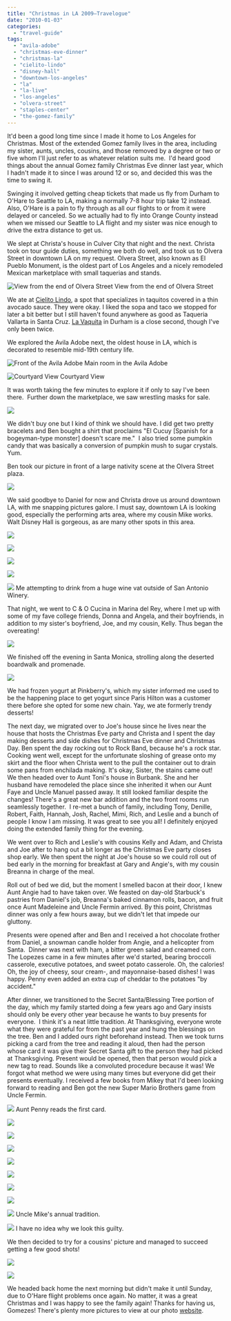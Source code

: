 ```yaml
---
title: "Christmas in LA 2009—Travelogue"
date: "2010-01-03"
categories:
  - "travel-guide"
tags:
  - "avila-adobe"
  - "christmas-eve-dinner"
  - "christmas-la"
  - "cielito-lindo"
  - "disney-hall"
  - "downtown-los-angeles"
  - "la"
  - "la-live"
  - "los-angeles"
  - "olvera-street"
  - "staples-center"
  - "the-gomez-family"
---
```


It'd been a good long time since I made it home to Los Angeles for Christmas. Most of the extended Gomez family lives in the area, including my sister, aunts, uncles, cousins, and those removed by a degree or two or five whom I'll just refer to as whatever relation suits me.  I'd heard good things about the annual Gomez family Christmas Eve dinner last year, which I hadn't made it to since I was around 12 or so, and decided this was the time to swing it.

Swinging it involved getting cheap tickets that made us fly from Durham to O'Hare to Seattle to LA, making a normally 7-8 hour trip take 12 instead. Also, O'Hare is a pain to fly through as all our flights to or from it were delayed or canceled. So we actually had to fly into Orange County instead when we missed our Seattle to LA flight and my sister was nice enough to drive the extra distance to get us.

We slept at Christa's house in Culver City that night and the next. Christa took on tour guide duties, something we both do well, and took us to Olvera Street in downtown LA on my request. Olvera Street, also known as El Pueblo Monument, is the oldest part of Los Angeles and a nicely remodeled Mexican marketplace with small taquerias and stands.




<div class="caption">

![View from the end of Olvera Street](http://www.blastanova.com/photoalbum/Adventures/Christmas%20in%20LA%202009/christmasinla-011.jpg "View from the end of Olvera Street") View from the end of Olvera Street</div>


We ate at [Cielito Lindo](http://www.cielitolindo.org/), a spot that specializes in taquitos covered in a thin avocado sauce. They were okay. I liked the sopa and taco we stopped for later a bit better but I still haven't found anywhere as good as Taqueria Vallarta in Santa Cruz. [La Vaquita](http://lavaquitanc.com/) in Durham is a close second, though I've only been twice.

We explored the Avila Adobe next, the oldest house in LA, which is decorated to resemble mid-19th century life.




<div class="caption">

![Front of the Avila Adobe](http://www.blastanova.com/photoalbum/Adventures/Christmas%20in%20LA%202009/christmasinla-017.jpg) Main room in the Avila Adobe</div>





<div class="caption">

![Courtyard View](http://www.blastanova.com/photoalbum/Adventures/Christmas%20in%20LA%202009/christmasinla-021.jpg) Courtyard View</div>


It was worth taking the few minutes to explore it if only to say I've been there.  Further down the marketplace, we saw wrestling masks for sale.

![](http://www.blastanova.com/photoalbum/Adventures/Christmas%20in%20LA%202009/christmasinla-023.jpg)

We didn't buy one but I kind of think we should have. I did get two pretty bracelets and Ben bought a shirt that proclaims "El Cucuy \[Spanish for a bogeyman-type monster\] doesn't scare me."  I also tried some pumpkin candy that was basically a conversion of pumpkin mush to sugar crystals. Yum.

Ben took our picture in front of a large nativity scene at the Olvera Street plaza.

![](http://www.blastanova.com/photoalbum/Adventures/Christmas%20in%20LA%202009/christmasinla-026.jpg)

We said goodbye to Daniel for now and Christa drove us around downtown LA, with me snapping pictures galore. I must say, downtown LA is looking good, especially the performing arts area, where my cousin Mike works. Walt Disney Hall is gorgeous, as are many other spots in this area.

![](http://www.blastanova.com/photoalbum/Adventures/Christmas%20in%20LA%202009/christmasinla-041.jpg)

![](http://www.blastanova.com/photoalbum/Adventures/Christmas%20in%20LA%202009/christmasinla-051.jpg)

![](http://www.blastanova.com/photoalbum/Adventures/Christmas%20in%20LA%202009/christmasinla-055.jpg)

![](http://www.blastanova.com/photoalbum/Adventures/Christmas%20in%20LA%202009/christmasinla-065.jpg)




<div class="caption">

![](http://www.blastanova.com/photoalbum/Adventures/Christmas%20in%20LA%202009/christmasinla-063.jpg) Me attempting to drink from a huge wine vat outside of San Antonio Winery.</div>


That night, we went to C & O Cucina in Marina del Rey, where I met up with some of my fave college friends, Donna and Angela, and their boyfriends, in addition to my sister's boyfriend, Joe, and my cousin, Kelly. Thus began the overeating!

![](http://www.blastanova.com/photoalbum/Adventures/Christmas%20in%20LA%202009/christmasinla-079.jpg)

We finished off the evening in Santa Monica, strolling along the deserted boardwalk and promenade.

![](http://www.blastanova.com/photoalbum/Adventures/Christmas%20in%20LA%202009/christmasinla-087.jpg)

We had frozen yogurt at Pinkberry's, which my sister informed me used to be the happening place to get yogurt since Paris Hilton was a customer there before she opted for some new chain. Yay, we ate formerly trendy desserts!

The next day, we migrated over to Joe's house since he lives near the house that hosts the Christmas Eve party and Christa and I spent the day making desserts and side dishes for Christmas Eve dinner and Christmas Day. Ben spent the day rocking out to Rock Band, because he's a rock star. Cooking went well, except for the unfortunate sloshing of grease onto my skirt and the floor when Christa went to the pull the container out to drain some pans from enchilada making. It's okay, Sister, the stains came out!  We then headed over to Aunt Toni's house in Burbank. She and her husband have remodeled the place since she inherited it when our Aunt Faye and Uncle Manuel passed away. It still looked familiar despite the changes! There's a great new bar addition and the two front rooms run seamlessly together.  I re-met a bunch of family, including Tony, Denille, Robert, Faith, Hannah, Josh, Rachel, Mimi, Rich, and Leslie and a bunch of people I know I am missing. It was great to see you all! I definitely enjoyed doing the extended family thing for the evening.

We went over to Rich and Leslie's with cousins Kelly and Adam, and Christa and Joe after to hang out a bit longer as the Christmas Eve party closes shop early. We then spent the night at Joe's house so we could roll out of bed early in the morning for breakfast at Gary and Angie's, with my cousin Breanna in charge of the meal.

Roll out of bed we did, but the moment I smelled bacon at their door, I knew Aunt Angie had to have taken over. We feasted on day-old Starbuck's pastries from Daniel's job, Breanna's baked cinnamon rolls, bacon, and fruit once Aunt Madeleine and Uncle Fermin arrived. By this point, Christmas dinner was only a few hours away, but we didn't let that impede our gluttony.

Presents were opened after and Ben and I received a hot chocolate frother from Daniel, a snowman candle holder from Angie, and a helicopter from Santa.  Dinner was next with ham, a bitter green salad and creamed corn. The Lopezes came in a few minutes after we'd started, bearing broccoli casserole, executive potatoes, and sweet potato casserole. Oh, the calories! Oh, the joy of cheesy, sour cream-, and mayonnaise-based dishes! I was happy. Penny even added an extra cup of cheddar to the potatoes "by accident."

After dinner, we transitioned to the Secret Santa/Blessing Tree portion of the day, which my family started doing a few years ago and Gary insists should only be every other year because he wants to buy presents for everyone.  I think it's a neat little tradition. At Thanksgiving, everyone wrote what they were grateful for from the past year and hung the blessings on the tree. Ben and I added ours right beforehand instead. Then we took turns picking a card from the tree and reading it aloud, then had the person whose card it was give their Secret Santa gift to the person they had picked at Thanksgiving. Present would be opened, then that person would pick a new tag to read. Sounds like a convoluted procedure because it was! We forgot what method we were using many times but everyone did get their presents eventually. I received a few books from Mikey that I'd been looking forward to reading and Ben got the new Super Mario Brothers game from Uncle Fermin.




<div class="caption">

![](http://www.blastanova.com/photoalbum/Adventures/Christmas%20in%20LA%202009/christmasinla-097.jpg) Aunt Penny reads the first card.</div>


![](http://www.blastanova.com/photoalbum/Adventures/Christmas%20in%20LA%202009/christmasinla-101.jpg)

![](http://www.blastanova.com/photoalbum/Adventures/Christmas%20in%20LA%202009/christmasinla-103.jpg)

![](http://www.blastanova.com/photoalbum/Adventures/Christmas%20in%20LA%202009/christmasinla-107.jpg)

![](http://www.blastanova.com/photoalbum/Adventures/Christmas%20in%20LA%202009/christmasinla-108.jpg)

![](http://www.blastanova.com/photoalbum/Adventures/Christmas%20in%20LA%202009/christmasinla-114.jpg)

![](http://www.blastanova.com/photoalbum/Adventures/Christmas%20in%20LA%202009/christmasinla-125.jpg)

![](http://www.blastanova.com/photoalbum/Adventures/Christmas%20in%20LA%202009/christmasinla-131.jpg)




<div class="caption">

![](http://www.blastanova.com/photoalbum/Adventures/Christmas%20in%20LA%202009/christmasinla-132.jpg) Uncle Mike's annual tradition.</div>





<div class="caption">

![](http://www.blastanova.com/photoalbum/Adventures/Christmas%20in%20LA%202009/christmasinla-134.jpg) I have no idea why we look this guilty.</div>


We then decided to try for a cousins' picture and managed to succeed getting a few good shots!

![](http://www.blastanova.com/photoalbum/Adventures/Christmas%20in%20LA%202009/christmasinla-147.jpg)

![](http://www.blastanova.com/photoalbum/Adventures/Christmas%20in%20LA%202009/christmasinla-150.jpg)

We headed back home the next morning but didn't make it until Sunday, due to O'Hare flight problems once again. No matter, it was a great Christmas and I was happy to see the family again! Thanks for having us, Gomezes! There's plenty more pictures to view at our photo [website](http://www.blastanova.com/photoalbum/index.html?path=Adventures/Christmas%20in%20LA%202009).
